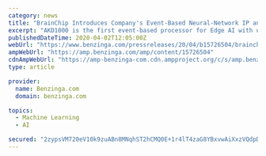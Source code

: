 ```yaml
---
category: news
title: "BrainChip Introduces Company's Event-Based Neural-Network IP and NSoC Device at Linley Processor Virtual Conference"
excerpt: "AKD1000 is the first event-based processor for Edge AI with ultra-low power consumption and continuous learning BrainChip Holdings Ltd. (ASX: BRN), a leading provider of"
publishedDateTime: 2020-04-02T12:05:00Z
webUrl: "https://www.benzinga.com/pressreleases/20/04/b15726504/brainchip-introduces-companys-event-based-neural-network-ip-and-nsoc-device-at-linley-processor-vi"
ampWebUrl: "https://amp.benzinga.com/amp/content/15726504"
cdnAmpWebUrl: "https://amp-benzinga-com.cdn.ampproject.org/c/s/amp.benzinga.com/amp/content/15726504"
type: article

provider:
  name: Benzinga.com
  domain: benzinga.com

topics:
  - Machine Learning
  - AI

secured: "2zypsVM720eV10k9zuABn8MNqhST2hCMQ0E+1r4lT4zaG8YBxvwAiXxzVQdpDe4lMK0CBUyZvd/p5NzlKreYvAkZ3r2G8AYKeWR57Q6J0C7NJGYuxclaxcyA6oRrX0yEMnl2v+j/WBvlf6rYvCRHCHpiSYNzTzcN2xv5bH0DKqZoNrlhAhuA7Zbl+ISik6Fg5qqs4eCDXjvAEGLeTImZa86xSZa/p/wKtGjxxtqx4kOKUZMGp3QqAXrfPNBMNQMPqpfoNnO8x+ZsWutvCKyhqbe45uyF/U5bgau/+6ALMJjjpYKD7V0Zcs2uu/Ipxx1A;Cdb3ENWTnS3Qgg7LgyMi0A=="
---
```


